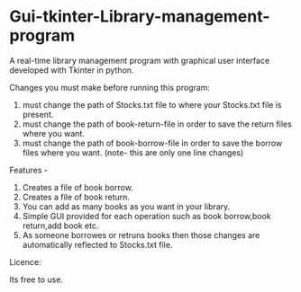 # Gui-tkinter-Library-management-program
A real-time library management program with graphical user interface developed with Tkinter in python.

Changes you must make before running this program:

  1. must change the path of Stocks.txt file to where your Stocks.txt file is present.
  2. must change the path of book-return-file in order to save the return files where you want. 
  3. must change the path of book-borrow-file in order to save the borrow files where you want. 
  (note- this are only one line changes)

Features -

  1. Creates a file of book borrow.
  2. Creates a file of book return.
  3. You can add as many books as you want in your library.
  4. Simple GUI provided for each operation such as book borrow,book return,add book etc.
  5. As someone borrowes or retruns books then those changes are automatically reflected to Stocks.txt file.

Licence:

  Its free to use.
